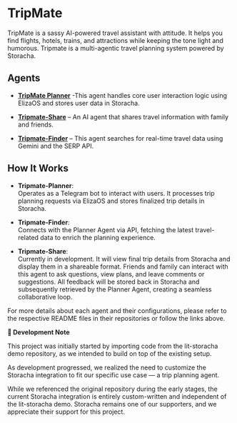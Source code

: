 # TripMate

TripMate is a sassy AI-powered travel assistant with attitude. It helps you find flights, hotels, trains, and attractions while keeping the tone light and humorous.
Tripmate is a multi-agentic travel planning system powered by Storacha.

## Agents

- **[TripMate Planner](eliza/README.md)** -This agent handles core user interaction logic using ElizaOS and stores user data in Storacha.

- **[Tripmate-Share](https://github.com/Dhruv-Varshney-developer/Tripmate-Share)** – An AI agent that shares travel information with family and friends.

- **[Tripmate-Finder](https://github.com/Dhruv-Varshney-developer/Tripmate-Finder)** – This agent searches for real-time travel data using Gemini and the SERP API.

## How It Works

- **Tripmate-Planner**:  
  Operates as a Telegram bot to interact with users. It processes trip planning requests via ElizaOS and stores finalized trip details in Storacha.

- **Tripmate-Finder**:  
  Connects with the Planner Agent via API, fetching the latest travel-related data to enrich the planning experience.

- **Tripmate-Share**:  
  Currently in development. It will view final trip details from Storacha and display them in a shareable format. Friends and family can interact with this agent to ask questions, view plans, and leave comments or suggestions. All feedback will be stored back in Storacha and subsequently retrieved by the Planner Agent, creating a seamless collaborative loop.

For more details about each agent and their configurations, please refer to the respective README files in their repositories or follow the links above.

**🚧 Development Note**

This project was initially started by importing code from the lit-storacha demo repository, as we intended to build on top of the existing setup.

As development progressed, we realized the need to customize the Storacha integration to fit our specific use case — a trip planning agent.

While we referenced the original repository during the early stages, the current Storacha integration is entirely custom-written and independent of the lit-storacha demo. Storacha remains one of our supporters, and we appreciate their support for this project.
